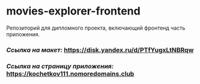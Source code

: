 # movies-explorer-frontend
Репозиторий для дипломного проекта, включающий фронтенд часть приложения.

### _Ссылка на макет:_ https://disk.yandex.ru/d/PTfYugxLtNBRqw
  
### _Ссылка на страницу приложения:_ https://kochetkov111.nomoredomains.club

